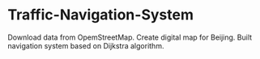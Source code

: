 # Traffic-Navigation-System
Download data from OpemStreetMap. Create digital map for Beijing. Built navigation system based on Dijkstra algorithm.
